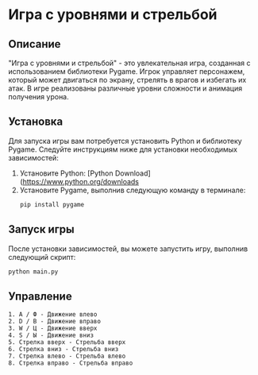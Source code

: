 # Игра с уровнями и стрельбой

## Описание
"Игра с уровнями и стрельбой" - это увлекательная игра, созданная с использованием библиотеки Pygame. Игрок управляет персонажем, который может двигаться по экрану, стрелять в врагов и избегать их атак. В игре реализованы различные уровни сложности и анимация получения урона.

## Установка
Для запуска игры вам потребуется установить Python и библиотеку Pygame. Следуйте инструкциям ниже для установки необходимых зависимостей:

1. Установите Python: [Python Download](https://www.python.org/downloads
2. Установите Pygame, выполнив следующую команду в терминале:
    ```bash
    pip install pygame
    ```

## Запуск игры
После установки зависимостей, вы можете запустить игру, выполнив следующий скрипт:

```bash
python main.py
```
## Управление

    1. A / Ф - Движение влево
    2. D / В - Движение вправо
    3. W / Ц - Движение вверх
    4. S / Ы - Движение вниз
    5. Стрелка вверх - Стрельба вверх
    6. Стрелка вниз - Стрельба вниз
    7. Стрелка влево - Стрельба влево
    8. Стрелка вправо - Стрельба вправо
